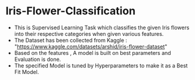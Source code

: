 # Iris-Flower-Classification
* This is Supervised Learning Task which classifies the given Iris flowers into their respective categories when given various features.
* The Dataset has been collected from Kaggle : "https://www.kaggle.com/datasets/arshid/iris-flower-dataset"
* Based on the features , A model is built on best parameters and Evaluation is done.
* The specified Model is tuned by Hyperparameters to make it as a Best Fit Model.
